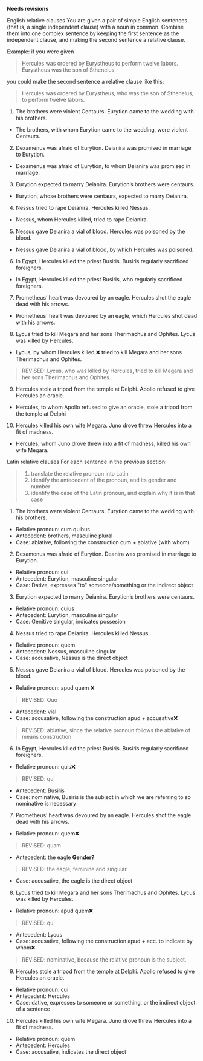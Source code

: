 **Needs revisions**

English relative clauses
You are given a pair of simple English sentences (that is, a single independent clause) with a noun in common. Combine them into one complex sentence by keeping the first sentence as the independent clause, and making the second sentence a relative clause.

Example: if you were given

> Hercules was ordered by Eurystheus to perform twelve labors. Eurystheus was the son of Sthenelus.

you could make the second sentence a relative clause like this:

> Hercules was ordered by Eurystheus, who was the son of Sthenelus, to perform twelve labors.

1. The brothers were violent Centaurs. Eurytion came to the wedding with his brothers.
- The brothers, with whom Eurytion came to the wedding, were violent Centaurs.
2. Dexamenus was afraid of Eurytion. Deianira was promised in marriage to Eurytion.
- Dexamenus was afraid of Eurytion, to whom Deianira was promised in marriage. 
3. Eurytion expected to marry Deianira. Eurytion’s brothers were centaurs.
- Eurytion, whose brothers were centaurs, expected to marry Deianira. 
4. Nessus tried to rape Deianira. Hercules killed Nessus.
- Nessus, whom Hercules killed, tried to rape Deianira.  
5. Nessus gave Deianira a vial of blood. Hercules was poisoned by the blood.
- Nessus gave Deianira a vial of blood, by which Hercules was poisoned. 
6. In Egypt, Hercules killed the priest Busiris. Busiris regularly sacrificed foreigners.
- In Egypt, Hercules killed the priest Busiris, who regularly sacrificed foreigners.
7. Prometheus’ heart was devoured by an eagle. Hercules shot the eagle dead with his arrows.
- Prometheus' heart was devoured by an eagle, which Hercules shot dead with his arrows. 
8. Lycus tried to kill Megara and her sons Therimachus and Ophites. Lycus was killed by Hercules.
- Lycus, by whom Hercules killed,❌ tried to kill Megara and her sons Therimachus and Ophites.
> REVISED: Lycus, who was killed by Hercules, tried to kill Megara and her sons Therimachus and Ophites.  
9. Hercules stole a tripod from the temple at Delphi. Apollo refused to give Hercules an oracle.
- Hercules, to whom Apollo refused to give an oracle, stole a tripod from the temple at Delphi
10. Hercules killed his own wife Megara. Juno drove threw Hercules into a fit of madness.
- Hercules, whom Juno drove threw into a fit of madness, killed his own wife Megara.

Latin relative clauses
For each sentence in the previous section:

> 1. translate the relative pronoun into Latin
> 2. identify the antecedent of the pronoun, and its gender and number
> 3. identify the case of the Latin pronoun, and explain why it is in that case


1. The brothers were violent Centaurs. Eurytion came to the wedding with his brothers.
- Relative pronoun: cum quibus 
- Antecedent: brothers, masculine plural
- Case: ablative, following the construction cum + ablative (with whom)
2. Dexamenus was afraid of Eurytion. Deanira was promised in marriage to Eurytion.
- Relative pronoun: cui
- Antecedent: Eurytion, masculine singular
- Case: Dative, expresses "to" someone/something or the indirect object
3. Eurytion expected to marry Deianira. Eurytion’s brothers were centaurs.
- Relative pronoun: cuius
- Antecedent: Eurytion, masculine singular
- Case: Genitive singular, indicates possesion 
4. Nessus tried to rape Deianira. Hercules killed Nessus.
- Relative pronoun: quem 
- Antecedent: Nessus, masculine singular
- Case: accusative, Nessus is the direct object
5. Nessus gave Deianira a vial of blood. Hercules was poisoned by the blood.
- Relative pronoun: apud quem ❌
> REVISED: Quo
- Antecedent: vial
- Case: accusative, following the construction apud + accusative❌
> REVISED: ablative, since the relative pronoun follows the ablative of means construction. 
6. In Egypt, Hercules killed the priest Busiris. Busiris regularly sacrificed foreigners.
- Relative pronoun: quis❌
> REVISED: qui
- Antecedent: Busiris
- Case: nominative, Busiris is the subject in which we are referring to so nominative is necessary
7. Prometheus’ heart was devoured by an eagle. Hercules shot the eagle dead with his arrows.
- Relative pronoun: quem❌
> REVISED: quam
- Antecedent: the eagle **Gender?**
> REVISED: the eagle, feminine and singular
- Case: accusative, the eagle is the direct object
8. Lycus tried to kill Megara and her sons Therimachus and Ophites. Lycus was killed by Hercules.
- Relative pronoun: apud quem❌
> REVISED: qui
- Antecedent: Lycus 
- Case: accusative, following the construction apud + acc. to indicate by whom❌
> REVISED: nominative, because the relative pronoun is the subject. 
9. Hercules stole a tripod from the temple at Delphi. Apollo refused to give Hercules an oracle.
- Relative pronoun: cui
- Antecedent: Hercules 
- Case: dative, expresses to someone or something, or the indirect object of a sentence 
10. Hercules killed his own wife Megara. Juno drove threw Hercules into a fit of madness.
- Relative pronoun: quem
- Antecedent: Hercules
- Case: accusative, indicates the direct object
